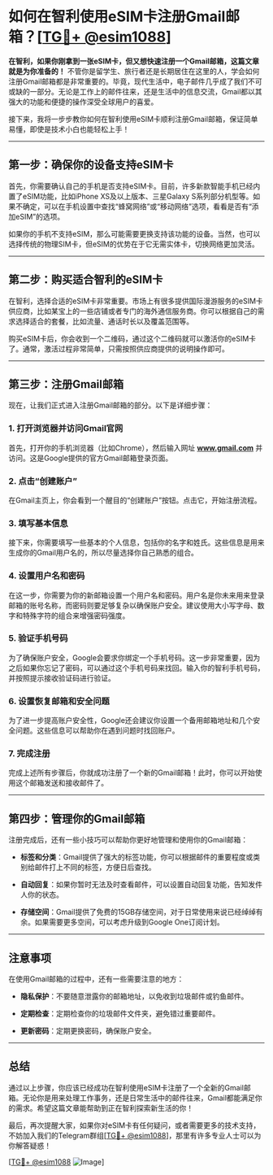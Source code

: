 # 如何在智利使用eSIM卡注册Gmail邮箱？[[TG💪+ @esim1088](https://t.me/s/esim1088)]

**在智利，如果你刚拿到一张eSIM卡，但又想快速注册一个Gmail邮箱，这篇文章就是为你准备的！** 不管你是留学生、旅行者还是长期居住在这里的人，学会如何注册Gmail邮箱都是非常重要的。毕竟，现代生活中，电子邮件几乎成了我们不可或缺的一部分。无论是工作上的邮件往来，还是生活中的信息交流，Gmail都以其强大的功能和便捷的操作深受全球用户的喜爱。

接下来，我将一步步教你如何在智利使用eSIM卡顺利注册Gmail邮箱，保证简单易懂，即使是技术小白也能轻松上手！

---

## 第一步：确保你的设备支持eSIM卡

首先，你需要确认自己的手机是否支持eSIM卡。目前，许多新款智能手机已经内置了eSIM功能，比如iPhone XS及以上版本、三星Galaxy S系列部分机型等。如果不确定，可以在手机设置中查找“蜂窝网络”或“移动网络”选项，看看是否有“添加eSIM”的选项。

如果你的手机不支持eSIM，那么可能需要更换支持该功能的设备。当然，也可以选择传统的物理SIM卡，但eSIM的优势在于它无需实体卡，切换网络更加灵活。

---

## 第二步：购买适合智利的eSIM卡

在智利，选择合适的eSIM卡非常重要。市场上有很多提供国际漫游服务的eSIM卡供应商，比如某宝上的一些店铺或者专门的海外通信服务商。你可以根据自己的需求选择适合的套餐，比如流量、通话时长以及覆盖范围等。

购买eSIM卡后，你会收到一个二维码，通过这个二维码就可以激活你的eSIM卡了。通常，激活过程非常简单，只需按照供应商提供的说明操作即可。

---

## 第三步：注册Gmail邮箱

现在，让我们正式进入注册Gmail邮箱的部分。以下是详细步骤：

### 1. 打开浏览器并访问Gmail官网

首先，打开你的手机浏览器（比如Chrome），然后输入网址 **www.gmail.com** 并访问。这是Google提供的官方Gmail邮箱登录页面。

### 2. 点击“创建账户”

在Gmail主页上，你会看到一个醒目的“创建账户”按钮。点击它，开始注册流程。

### 3. 填写基本信息

接下来，你需要填写一些基本的个人信息，包括你的名字和姓氏。这些信息是用来生成你的Gmail用户名的，所以尽量选择你自己熟悉的组合。

### 4. 设置用户名和密码

在这一步，你需要为你的新邮箱设置一个用户名和密码。用户名是你未来用来登录邮箱的账号名称，而密码则要足够复杂以确保账户安全。建议使用大小写字母、数字和特殊字符的组合来增强密码强度。

### 5. 验证手机号码

为了确保账户安全，Google会要求你绑定一个手机号码。这一步非常重要，因为之后如果你忘记了密码，可以通过这个手机号码来找回。输入你的智利手机号码，并按照提示接收验证码进行验证。

### 6. 设置恢复邮箱和安全问题

为了进一步提高账户安全性，Google还会建议你设置一个备用邮箱地址和几个安全问题。这些信息可以帮助你在遇到问题时找回账户。

### 7. 完成注册

完成上述所有步骤后，你就成功注册了一个新的Gmail邮箱！此时，你可以开始使用这个邮箱发送和接收邮件了。

---

## 第四步：管理你的Gmail邮箱

注册完成后，还有一些小技巧可以帮助你更好地管理和使用你的Gmail邮箱：

- **标签和分类**：Gmail提供了强大的标签功能，你可以根据邮件的重要程度或类别给邮件打上不同的标签，方便日后查找。
  
- **自动回复**：如果你暂时无法及时查看邮件，可以设置自动回复功能，告知发件人你的状态。

- **存储空间**：Gmail提供了免费的15GB存储空间，对于日常使用来说已经绰绰有余。如果需要更多空间，可以考虑升级到Google One订阅计划。

---

## 注意事项

在使用Gmail邮箱的过程中，还有一些需要注意的地方：

- **隐私保护**：不要随意泄露你的邮箱地址，以免收到垃圾邮件或钓鱼邮件。
  
- **定期检查**：定期检查你的垃圾邮件文件夹，避免错过重要邮件。

- **更新密码**：定期更换密码，确保账户安全。

---

## 总结

通过以上步骤，你应该已经成功在智利使用eSIM卡注册了一个全新的Gmail邮箱。无论你是用来处理工作事务，还是日常生活中的邮件往来，Gmail都能满足你的需求。希望这篇文章能帮助到正在智利探索新生活的你！

最后，再次提醒大家，如果你对eSIM卡有任何疑问，或者需要更多的技术支持，不妨加入我们的Telegram群组[[TG💪+ @esim1088](https://t.me/s/esim1088)]，那里有许多专业人士可以为你解答疑惑！

[[TG💪+ @esim1088](https://t.me/s/esim1088) ![Image](https://i.postimg.cc/4NQfJmqS/Snipaste-2025-05-13-00-14-12.png)]